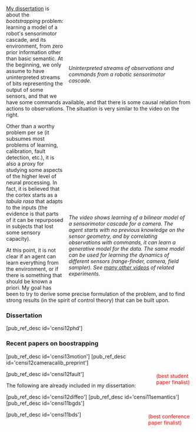 <div style='float: right; margin: 1em; width: 320px'>
    <div>
    <object width="320" height="148"><param name="allowfullscreen" value="true" /><param name="allowscriptaccess" value="always" /><param name="movie" value="http://vimeo.com/moogaloop.swf?clip_id=19263374&amp;server=vimeo.com&amp;show_title=0&amp;show_byline=0&amp;show_portrait=0&amp;color=00ADEF&amp;fullscreen=1&amp;autoplay=1&amp;loop=1" /><embed src="http://vimeo.com/moogaloop.swf?clip_id=19263374&amp;server=vimeo.com&amp;show_title=0&amp;show_byline=0&amp;show_portrait=0&amp;color=00ADEF&amp;fullscreen=1&amp;autoplay=1&amp;loop=1" type="application/x-shockwave-flash" allowfullscreen="true" allowscriptaccess="always" width="320" height="148"></embed></object> 
    </div>
    <p style="font-style: italic">
    Uninterpreted streams of observations and commands from a robotic sensorimotor cascade.
    </p>
</div>

[My dissertation][dissertation] is about the *bootstrapping* problem: learning a model of a robot's sensorimotor cascade, and its environment, from zero prior information other than basic semantic. At the beginning, we only assume to have uninterpreted streams of bits representing the output of some sensors, and that we have some commands available, and that there is some causal relation from actions to observations. The situation is very similar to the video on the right.

<div style='float: right; margin: 1em; clear: right; width: 320px'>
    <div>
    <object width="320" height="220"><param name="allowfullscreen" value="true" /><param name="allowscriptaccess" value="always" /><param name="movie" value="http://vimeo.com/moogaloop.swf?clip_id=19271333&amp;server=vimeo.com&amp;show_title=0&amp;show_byline=0&amp;show_portrait=0&amp;color=00ADEF&amp;fullscreen=1&amp;autoplay=1&amp;loop=1" /><embed src="http://vimeo.com/moogaloop.swf?clip_id=19271333&amp;server=vimeo.com&amp;show_title=0&amp;show_byline=0&amp;show_portrait=0&amp;color=00ADEF&amp;fullscreen=1&amp;autoplay=1&amp;loop=1" type="application/x-shockwave-flash" allowfullscreen="true" allowscriptaccess="always" width="320" height="220"></embed></object> 
    </div>
    <p style="font-style: italic">
     The video shows learning of a bilinear model of a sensorimotor cascade for a camera. The agent starts with no previous knowledge on the sensor geometry, and by correlating observations with commands, it can learn a generative model for the data. The same model can be used for learning the dynamics of different sensors (range-finder, camera, field sampler).
    See <a href="http://purl.org/censi/research/2011-bgds/">many other videos</a> of related experiments.
    </p>
</div>



Other than a worthy problem per se (it subsumes most problems of learning, calibration, fault detection, etc.), it is also a proxy for studying some aspects of the higher level of neural processing. In fact, it is believed that the cortex starts as a *tabula rasa* that adapts to the inputs (the evidence is that parts of it can be repurposed in subjects that lost some sensory capacity).


At this point, it is not clear if an agent can learn everything from the environment, or if there is something that should be known a priori. My goal has been to try to derive some precise formulation of the problem, and to find strong results (in the spirit of control theory) that can be built upon.


<!--
Representative papers:

- [Bootstrapping, uncertain semantics, and invariance (PDF)][semantics]   (preprint)
- [A group-theoretic approach to formalizing bootstrapping problems (PDF)][bgds_tr]  (preprint)
- [Bootstrapping bilinear models of sensorimotor cascades][bds] (ICRA'11)
-->

[bgds_tr]: http://purl.org/censi/2011/bgds_tr
[semantics]: http://purl.org/censi/research/2011-icdl-invariance.pdf
[dissertation]: http://purl.org/censi/2012/phd


### Dissertation

[pub_ref_desc id='censi12phd']


### Recent papers on boostrapping


[pub_ref_desc id='censi13motion']
[pub_ref_desc id='censi12cameracalib_preprint']

<div style='float:right; color: red; padding: 5px'> (best student <br/> paper finalist)</div>
[pub_ref_desc id='censi12fault']

The following are already included in my dissertation:

[pub_ref_desc id='censi12diffeo'] 
[pub_ref_desc id='censi11semantics']
[pub_ref_desc id='censi11bgds']


<div style='float:right; color: red; padding: 5px'> (best conference <br/> paper finalist) </div>
[pub_ref_desc id='censi11bds']


[bevideos]: http://purl.org/censi/research/2011-bgds/

[bevideos_old]: http://purl.org/censi/2010/be
[bds]: http://purl.org/censi/2010/boot

[many other videos]: bevideos

<div style='clear: both'></div>